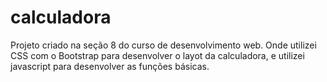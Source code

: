 # calculadora
 Projeto criado na seção 8 do curso de desenvolvimento web.
 Onde utilizei CSS com o Bootstrap para desenvolver o layot da calculadora, e utilizei javascript para desenvolver as funções básicas.
